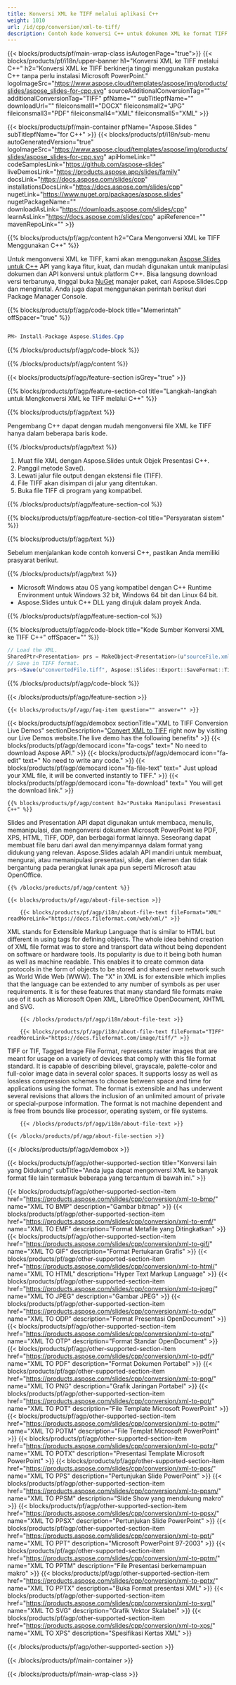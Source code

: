 ```yaml
---
title: Konversi XML ke TIFF melalui aplikasi C++
weight: 1010
url: /id/cpp/conversion/xml-to-tiff/ 
description: Contoh kode konversi C++ untuk dokumen XML ke format TIFF. Gunakan kode contoh untuk konversi batch XML ke TIFF dalam Aplikasi C++ apa pun.
---
```


{{< blocks/products/pf/main-wrap-class isAutogenPage="true">}}
{{< blocks/products/pf/i18n/upper-banner h1="Konversi XML ke TIFF melalui C++" h2="Konversi XML ke TIFF berkinerja tinggi menggunakan pustaka C++ tanpa perlu instalasi Microsoft PowerPoint." logoImageSrc="https://www.aspose.cloud/templates/aspose/img/products/slides/aspose_slides-for-cpp.svg" sourceAdditionalConversionTag="" additionalConversionTag="TIFF" pfName="" subTitlepfName="" downloadUrl="" fileiconsmall1="DOCX" fileiconsmall2="JPG" fileiconsmall3="PDF" fileiconsmall4="XML" fileiconsmall5="XML" >}}

{{< blocks/products/pf/main-container pfName="Aspose.Slides " subTitlepfName="for C++" >}}
{{< blocks/products/pf/i18n/sub-menu autoGeneratedVersion="true" logoImageSrc="https://www.aspose.cloud/templates/aspose/img/products/slides/aspose_slides-for-cpp.svg" apiHomeLink="" codeSamplesLink="https://github.com/aspose-slides" liveDemosLink="https://products.aspose.app/slides/family" docsLink="https://docs.aspose.com/slides/cpp" installationsDocsLink="https://docs.aspose.com/slides/cpp" nugetLink="https://www.nuget.org/packages/aspose.slides" nugetPackageName="" downloadAsLink="https://downloads.aspose.com/slides/cpp" learnAsLink="https://docs.aspose.com/slides/cpp" apiReference="" mavenRepoLink="" >}}

{{% blocks/products/pf/agp/content h2="Cara Mengonversi XML ke TIFF Menggunakan C++" %}}

 Untuk mengonversi XML ke TIFF, kami akan menggunakan
 [Aspose.Slides untuk C++](https://products.aspose.com/slides/cpp)
 API yang kaya fitur, kuat, dan mudah digunakan untuk manipulasi dokumen dan API konversi untuk platform C++. Bisa langsung download versi terbarunya, tinggal buka
 [NuGet](https://www.nuget.org/packages/aspose.slides)
 manajer paket, cari
 Aspose.Slides.Cpp
 dan menginstal. Anda juga dapat menggunakan perintah berikut dari Package Manager Console.

{{% blocks/products/pf/agp/code-block title="Memerintah" offSpacer="true" %}}

```cs

PM> Install-Package Aspose.Slides.Cpp

```

{{% /blocks/products/pf/agp/code-block %}}

{{% /blocks/products/pf/agp/content %}}

{{< blocks/products/pf/agp/feature-section isGrey="true" >}}

{{% blocks/products/pf/agp/feature-section-col title="Langkah-langkah untuk Mengkonversi XML ke TIFF melalui C++" %}}

{{% blocks/products/pf/agp/text %}}

 Pengembang C++ dapat dengan mudah mengonversi file XML ke TIFF hanya dalam beberapa baris kode.

{{% /blocks/products/pf/agp/text %}}

1. Muat file XML dengan Aspose.Slides untuk Objek Presentasi C++.
1. Panggil metode Save().
1. Lewati jalur file output dengan ekstensi file (TIFF).
1. File TIFF akan disimpan di jalur yang ditentukan.
1. Buka file TIFF di program yang kompatibel.

{{% /blocks/products/pf/agp/feature-section-col %}}

{{% blocks/products/pf/agp/feature-section-col title="Persyaratan sistem" %}}

{{% blocks/products/pf/agp/text %}}

 Sebelum menjalankan kode contoh konversi C++, pastikan Anda memiliki prasyarat berikut.

{{% /blocks/products/pf/agp/text %}}

- Microsoft Windows atau OS yang kompatibel dengan C++ Runtime Environment untuk Windows 32 bit, Windows 64 bit dan Linux 64 bit.
- Aspose.Slides untuk C++ DLL yang dirujuk dalam proyek Anda.

{{% /blocks/products/pf/agp/feature-section-col %}}

{{% blocks/products/pf/agp/code-block title="Kode Sumber Konversi XML ke TIFF C++" offSpacer="" %}}

```cs
// Load the XML.
SharedPtr<Presentation> prs = MakeObject<Presentation>(u"sourceFile.xml");
// Save in TIFF format.
prs->Save(u"convertedFile.tiff", Aspose::Slides::Export::SaveFormat::Tiff);

```

{{% /blocks/products/pf/agp/code-block %}}

{{< /blocks/products/pf/agp/feature-section >}}

    {{< blocks/products/pf/agp/faq-item question="" answer="" >}}
 

<!-- aboutfile Starts -->

{{< blocks/products/pf/agp/demobox sectionTitle="XML to TIFF Conversion Live Demos" sectionDescription="[Convert XML to TIFF](https://products.aspose.app/slides/conversion/xml-to-tiff) right now by visiting our Live Demos website.The live demo has the following benefits" >}}
        {{< blocks/products/pf/agp/democard icon="fa-cogs" text=" No need to download Aspose API." >}}
        {{< blocks/products/pf/agp/democard icon="fa-edit" text=" No need to write any code." >}}
        {{< blocks/products/pf/agp/democard icon="fa-file-text" text=" Just upload your XML file, it will be converted instantly to TIFF." >}}
        {{< blocks/products/pf/agp/democard icon="fa-download" text=" You will get the download link." >}}

    {{% blocks/products/pf/agp/content h2="Pustaka Manipulasi Presentasi C++" %}}

 Slides and Presentation API dapat digunakan untuk membaca, menulis, memanipulasi, dan mengonversi dokumen Microsoft PowerPoint ke PDF, XPS, HTML, TIFF, ODP, dan berbagai format lainnya. Seseorang dapat membuat file baru dari awal dan menyimpannya dalam format yang didukung yang relevan. Aspose.Slides adalah API mandiri untuk membuat, mengurai, atau memanipulasi presentasi, slide, dan elemen dan tidak bergantung pada perangkat lunak apa pun seperti Microsoft atau OpenOffice.  



    {{% /blocks/products/pf/agp/content %}}

    {{< blocks/products/pf/agp/about-file-section >}}

        {{< blocks/products/pf/agp/i18n/about-file-text fileFormat="XML" readMoreLink="https://docs.fileformat.com/web/xml/" >}}

XML stands for Extensible Markup Language that is similar to HTML but different in using tags for defining objects. The whole idea behind creation of XML file format was to store and transport data without being dependent on software or hardware tools. Its popularity is due to it being both human as well as machine readable. This enables it to create common data protocols in the form of objects to be stored and shared over network such as World Wide Web (WWW). The "X" in XML is for extensible which implies that the language can be extended to any number of symbols as per user requirements. It is for these features that many standard file formats make use of it such as Microsoft Open XML, LibreOffice OpenDocument, XHTML and SVG.


        {{< /blocks/products/pf/agp/i18n/about-file-text >}}

        {{< blocks/products/pf/agp/i18n/about-file-text fileFormat="TIFF" readMoreLink="https://docs.fileformat.com/image/tiff/" >}}

TIFF or TIF, Tagged Image File Format, represents raster images that are meant for usage on a variety of devices that comply with this file format standard. It is capable of describing bilevel, grayscale, palette-color and full-color image data in several color spaces. It supports lossy as well as lossless compression schemes to choose between space and time for applications using the format. The format is extensible and has underwent several revisions that allows the inclusion of an unlimited amount of private or special-purpose information. The format is not machine dependent and is free from bounds like processor, operating system, or file systems.


        {{< /blocks/products/pf/agp/i18n/about-file-text >}}

    {{< /blocks/products/pf/agp/about-file-section >}}

{{< /blocks/products/pf/agp/demobox >}}

<!-- aboutfile Ends -->

{{< blocks/products/pf/agp/other-supported-section title="Konversi lain yang Didukung" subTitle="Anda juga dapat mengonversi XML ke banyak format file lain termasuk beberapa yang tercantum di bawah ini." >}}

{{< blocks/products/pf/agp/other-supported-section-item href="https://products.aspose.com/slides/cpp/conversion/xml-to-bmp/" name="XML TO BMP" description="Gambar bitmap" >}}
{{< blocks/products/pf/agp/other-supported-section-item href="https://products.aspose.com/slides/cpp/conversion/xml-to-emf/" name="XML TO EMF" description="Format Metafile yang Ditingkatkan" >}}
{{< blocks/products/pf/agp/other-supported-section-item href="https://products.aspose.com/slides/cpp/conversion/xml-to-gif/" name="XML TO GIF" description="Format Pertukaran Grafis" >}}
{{< blocks/products/pf/agp/other-supported-section-item href="https://products.aspose.com/slides/cpp/conversion/xml-to-html/" name="XML TO HTML" description="Hyper Text Markup Language" >}}
{{< blocks/products/pf/agp/other-supported-section-item href="https://products.aspose.com/slides/cpp/conversion/xml-to-jpeg/" name="XML TO JPEG" description="Gambar JPEG" >}}
{{< blocks/products/pf/agp/other-supported-section-item href="https://products.aspose.com/slides/cpp/conversion/xml-to-odp/" name="XML TO ODP" description="Format Presentasi OpenDocument" >}}
{{< blocks/products/pf/agp/other-supported-section-item href="https://products.aspose.com/slides/cpp/conversion/xml-to-otp/" name="XML TO OTP" description="Format Standar OpenDocument" >}}
{{< blocks/products/pf/agp/other-supported-section-item href="https://products.aspose.com/slides/cpp/conversion/xml-to-pdf/" name="XML TO PDF" description="Format Dokumen Portabel" >}}
{{< blocks/products/pf/agp/other-supported-section-item href="https://products.aspose.com/slides/cpp/conversion/xml-to-png/" name="XML TO PNG" description="Grafik Jaringan Portabel" >}}
{{< blocks/products/pf/agp/other-supported-section-item href="https://products.aspose.com/slides/cpp/conversion/xml-to-pot/" name="XML TO POT" description="File Template Microsoft PowerPoint" >}}
{{< blocks/products/pf/agp/other-supported-section-item href="https://products.aspose.com/slides/cpp/conversion/xml-to-potm/" name="XML TO POTM" description="File Templat Microsoft PowerPoint" >}}
{{< blocks/products/pf/agp/other-supported-section-item href="https://products.aspose.com/slides/cpp/conversion/xml-to-potx/" name="XML TO POTX" description="Presentasi Template Microsoft PowerPoint" >}}
{{< blocks/products/pf/agp/other-supported-section-item href="https://products.aspose.com/slides/cpp/conversion/xml-to-pps/" name="XML TO PPS" description="Pertunjukan Slide PowerPoint" >}}
{{< blocks/products/pf/agp/other-supported-section-item href="https://products.aspose.com/slides/cpp/conversion/xml-to-ppsm/" name="XML TO PPSM" description="Slide Show yang mendukung makro" >}}
{{< blocks/products/pf/agp/other-supported-section-item href="https://products.aspose.com/slides/cpp/conversion/xml-to-ppsx/" name="XML TO PPSX" description="Pertunjukan Slide PowerPoint" >}}
{{< blocks/products/pf/agp/other-supported-section-item href="https://products.aspose.com/slides/cpp/conversion/xml-to-ppt/" name="XML TO PPT" description="Microsoft PowerPoint 97-2003" >}}
{{< blocks/products/pf/agp/other-supported-section-item href="https://products.aspose.com/slides/cpp/conversion/xml-to-pptm/" name="XML TO PPTM" description="File Presentasi berkemampuan makro" >}}
{{< blocks/products/pf/agp/other-supported-section-item href="https://products.aspose.com/slides/cpp/conversion/xml-to-pptx/" name="XML TO PPTX" description="Buka Format presentasi XML" >}}
{{< blocks/products/pf/agp/other-supported-section-item href="https://products.aspose.com/slides/cpp/conversion/xml-to-svg/" name="XML TO SVG" description="Grafik Vektor Skalabel" >}}
{{< blocks/products/pf/agp/other-supported-section-item href="https://products.aspose.com/slides/cpp/conversion/xml-to-xps/" name="XML TO XPS" description="Spesifikasi Kertas XML" >}}

{{< /blocks/products/pf/agp/other-supported-section >}}

{{< /blocks/products/pf/main-container >}}
    
{{< /blocks/products/pf/main-wrap-class >}}